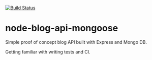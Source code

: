 [![Build Status](https://travis-ci.org/chrstntdd/node-blog-api-mongoose.svg?branch=master)](https://travis-ci.org/chrstntdd/node-blog-api-mongoose)

# node-blog-api-mongoose
Simple proof of concept blog API built with Express and Mongo DB.

Getting familiar with writing tests and CI.
